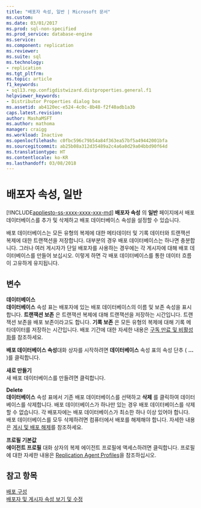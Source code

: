 ```yaml
---
title: "배포자 속성, 일반 | Microsoft 문서"
ms.custom: 
ms.date: 03/01/2017
ms.prod: sql-non-specified
ms.prod_service: database-engine
ms.service: 
ms.component: replication
ms.reviewer: 
ms.suite: sql
ms.technology:
- replication
ms.tgt_pltfrm: 
ms.topic: article
f1_keywords:
- sql13.rep.configdistwizard.distproperties.general.f1
helpviewer_keywords:
- Distributor Properties dialog box
ms.assetid: ab4120ec-e524-4c0c-8b48-f2f40adb1a3b
caps.latest.revision: 
author: MashaMSFT
ms.author: mathoma
manager: craigg
ms.workload: Inactive
ms.openlocfilehash: c0fbc596c79b54a84f363ea57bf5a49442001bfa
ms.sourcegitcommit: ab25b08a312d35489a2c4a6a0d29a04bbd90f64d
ms.translationtype: HT
ms.contentlocale: ko-KR
ms.lasthandoff: 03/08/2018
---
```

# <a name="distributor-properties-general"></a>배포자 속성, 일반
[!INCLUDE[appliesto-ss-xxxx-xxxx-xxx-md](../../includes/appliesto-ss-xxxx-xxxx-xxx-md.md)]
  **배포자 속성** 의 **일반** 페이지에서 배포 데이터베이스를 추가 및 삭제하고 배포 데이터베이스 속성을 설정할 수 있습니다.  
  
 배포 데이터베이스는 모든 유형의 복제에 대한 메타데이터 및 기록 데이터와 트랜잭션 복제에 대한 트랜잭션을 저장합니다. 대부분의 경우 배포 데이터베이스는 하나면 충분합니다. 그러나 여러 게시자가 단일 배포자를 사용하는 경우에는 각 게시자에 대해 배포 데이터베이스를 만들어 보십시오. 이렇게 하면 각 배포 데이터베이스를 통한 데이터 흐름이 고유하게 유지됩니다.  
  
## <a name="options"></a>변수  
 **데이터베이스**  
 **데이터베이스** 속성 표는 배포자에 있는 배포 데이터베이스의 이름 및 보존 속성을 표시합니다. **트랜잭션 보존** 은 트랜잭션 복제에 대해 트랜잭션을 저장하는 시간입니다. 트랜잭션 보존을 배포 보존이라고도 합니다. **기록 보존** 은 모든 유형의 복제에 대해 기록 메타데이터를 저장하는 시간입니다. 배포 기간에 대한 자세한 내용은 [구독 만료 및 비활성화](../../relational-databases/replication/subscription-expiration-and-deactivation.md)를 참조하세요.  
  
 **배포 데이터베이스 속성**대화 상자를 시작하려면 **데이터베이스** 속성 표의 속성 단추 ( **...** )를 클릭합니다.  
  
 **새로 만들기**  
 새 배포 데이터베이스를 만들려면 클릭합니다.  
  
 **Delete**  
 **데이터베이스** 속성 표에서 기존 배포 데이터베이스를 선택하고 **삭제** 를 클릭하여 데이터베이스를 삭제합니다. 배포 데이터베이스가 하나만 있는 경우 배포 데이터베이스를 삭제할 수 없습니다. 각 배포자에는 배포 데이터베이스가 최소한 하나 이상 있어야 합니다. 배포 데이터베이스를 모두 삭제하려면 컴퓨터에서 배포를 해제해야 합니다. 자세한 내용은 [게시 및 배포 해제](../../relational-databases/replication/disable-publishing-and-distribution.md)를 참조하세요.  
  
 **프로필 기본값**  
 **에이전트 프로필** 대화 상자의 복제 에이전트 프로필에 액세스하려면 클릭합니다. 프로필에 대한 자세한 내용은 [Replication Agent Profiles](../../relational-databases/replication/agents/replication-agent-profiles.md)을 참조하십시오.  
  
## <a name="see-also"></a>참고 항목  
 [배포 구성](../../relational-databases/replication/configure-distribution.md)   
 [배포자 및 게시자 속성 보기 및 수정](../../relational-databases/replication/view-and-modify-distributor-and-publisher-properties.md)  
  
  
